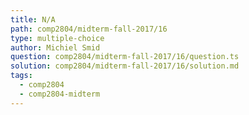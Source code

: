 ```yaml
---
title: N/A
path: comp2804/midterm-fall-2017/16
type: multiple-choice
author: Michiel Smid
question: comp2804/midterm-fall-2017/16/question.ts
solution: comp2804/midterm-fall-2017/16/solution.md
tags:
  - comp2804
  - comp2804-midterm
---
```


